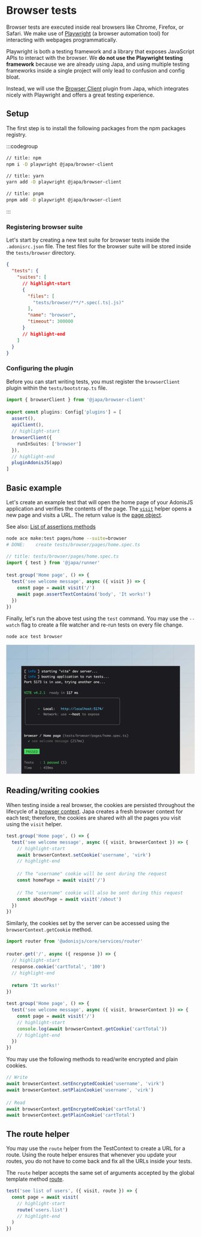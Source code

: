 # Browser tests
Browser tests are executed inside real browsers like Chrome, Firefox, or Safari. We make use of [Playwright](https://playwright.dev/) (a browser automation tool) for interacting with webpages programmatically.

Playwright is both a testing framework and a library that exposes JavaScript APIs to interact with the browser. We **do not use the Playwright testing framework** because we are already using Japa, and using multiple testing frameworks inside a single project will only lead to confusion and config bloat.

Instead, we will use the [Browser Client](https://japa.dev/docs/plugins/browser-client) plugin from Japa, which integrates nicely with Playwright and offers a great testing experience.

## Setup
The first step is to install the following packages from the npm packages registry.

:::codegroup


```sh
// title: npm
npm i -D playwright @japa/browser-client
```

```sh
// title: yarn
yarn add -D playwright @japa/browser-client
```

```sh
// title: pnpm
pnpm add -D playwright @japa/browser-client
```

:::

### Registering browser suite
Let's start by creating a new test suite for browser tests inside the `.adonisrc.json` file. The test files for the browser suite will be stored inside the `tests/browser` directory.

```json
{
  "tests": {
    "suites": [
      // highlight-start
      {
        "files": [
          "tests/browser/**/*.spec(.ts|.js)"
        ],
        "name": "browser",
        "timeout": 300000
      }
      // highlight-end
    ]
  }
}
```

### Configuring the plugin
Before you can start writing tests, you must register the `browserClient` plugin within the `tests/bootstrap.ts` file.

```ts
import { browserClient } from '@japa/browser-client'

export const plugins: Config['plugins'] = [
  assert(),
  apiClient(),
  // highlight-start
  browserClient({
    runInSuites: ['browser']
  }),
  // highlight-end
  pluginAdonisJS(app)
]
```

## Basic example
Let's create an example test that will open the home page of your AdonisJS application and verifies the contents of the page. The [`visit`](https://japa.dev/docs/plugins/browser-client#browser-api) helper opens a new page and visits a URL. The return value is the [page object](https://playwright.dev/docs/api/class-page).

See also: [List of assertions methods](https://japa.dev/docs/plugins/browser-client#assertions)

```sh
node ace make:test pages/home --suite=browser
# DONE:    create tests/browser/pages/home.spec.ts
```

```ts
// title: tests/browser/pages/home.spec.ts
import { test } from '@japa/runner'

test.group('Home page', () => {
  test('see welcome message', async ({ visit }) => {
    const page = await visit('/')
    await page.assertTextContains('body', 'It works!')
  })
})
```

Finally, let's run the above test using the `test` command. You may use the `--watch` flag to create a file watcher and re-run tests on every file change.

```sh
node ace test browser
```

![](./browser_tests_output.jpeg)

## Reading/writing cookies
When testing inside a real browser, the cookies are persisted throughout the lifecycle of a [browser context](https://playwright.dev/docs/api/class-browsercontext). Japa creates a fresh browser context for each test; therefore, the cookies are shared with all the pages you visit using the `visit` helper.

```ts
test.group('Home page', () => {
  test('see welcome message', async ({ visit, browserContext }) => {
    // highlight-start
    await browserContext.setCookie('username', 'virk')
    // highlight-end
    
    // The "username" cookie will be sent during the request
    const homePage = await visit('/')

    // The "username" cookie will also be sent during this request
    const aboutPage = await visit('/about')
  })
})
```

Similarly, the cookies set by the server can be accessed using the `browserContext.getCookie` method.

```ts
import router from '@adonisjs/core/services/router'

router.get('/', async ({ response }) => {
  // highlight-start
  response.cookie('cartTotal', '100')
  // highlight-end

  return 'It works!'
})
```

```ts
test.group('Home page', () => {
  test('see welcome message', async ({ visit, browserContext }) => {
    const page = await visit('/')
    // highlight-start
    console.log(await browserContext.getCookie('cartTotal'))
    // highlight-end
  })
})
```

You may use the following methods to read/write encrypted and plain cookies.

```ts
// Write
await browserContext.setEncryptedCookie('username', 'virk')
await browserContext.setPlainCookie('username', 'virk')

// Read
await browserContext.getEncryptedCookie('cartTotal')
await browserContext.getPlainCookie('cartTotal')
```

## The route helper
You may use the `route` helper from the TestContext to create a URL for a route. Using the route helper ensures that whenever you update your routes, you do not have to come back and fix all the URLs inside your tests.

The `route` helper accepts the same set of arguments accepted by the global template method [route](../http/url_builder.md#route).

```ts
test('see list of users', ({ visit, route }) => {
  const page = await visit(
    // highlight-start
    route('users.list')
    // highlight-end
  )
})
```
